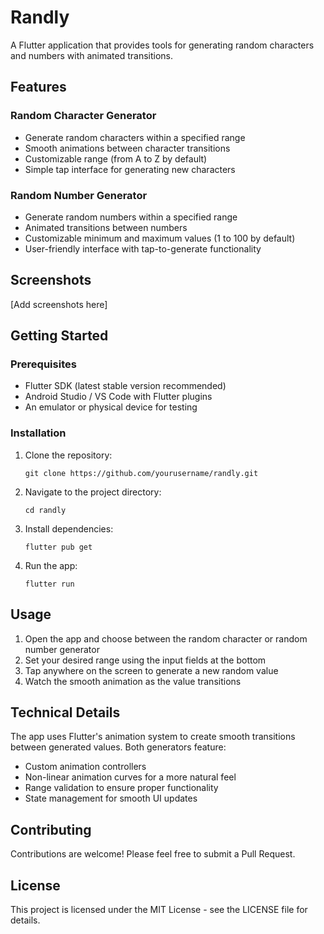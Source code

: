 # Randly

A Flutter application that provides tools for generating random characters and numbers with animated transitions.

## Features

### Random Character Generator
- Generate random characters within a specified range
- Smooth animations between character transitions
- Customizable range (from A to Z by default)
- Simple tap interface for generating new characters

### Random Number Generator
- Generate random numbers within a specified range
- Animated transitions between numbers
- Customizable minimum and maximum values (1 to 100 by default)
- User-friendly interface with tap-to-generate functionality

## Screenshots
[Add screenshots here]

## Getting Started

### Prerequisites
- Flutter SDK (latest stable version recommended)
- Android Studio / VS Code with Flutter plugins
- An emulator or physical device for testing

### Installation

1. Clone the repository:
   ```
   git clone https://github.com/yourusername/randly.git
   ```

2. Navigate to the project directory:
   ```
   cd randly
   ```

3. Install dependencies:
   ```
   flutter pub get
   ```

4. Run the app:
   ```
   flutter run
   ```

## Usage

1. Open the app and choose between the random character or random number generator
2. Set your desired range using the input fields at the bottom
3. Tap anywhere on the screen to generate a new random value
4. Watch the smooth animation as the value transitions

## Technical Details

The app uses Flutter's animation system to create smooth transitions between generated values. Both generators feature:
- Custom animation controllers
- Non-linear animation curves for a more natural feel
- Range validation to ensure proper functionality
- State management for smooth UI updates

## Contributing

Contributions are welcome! Please feel free to submit a Pull Request.

## License

This project is licensed under the MIT License - see the LICENSE file for details.
